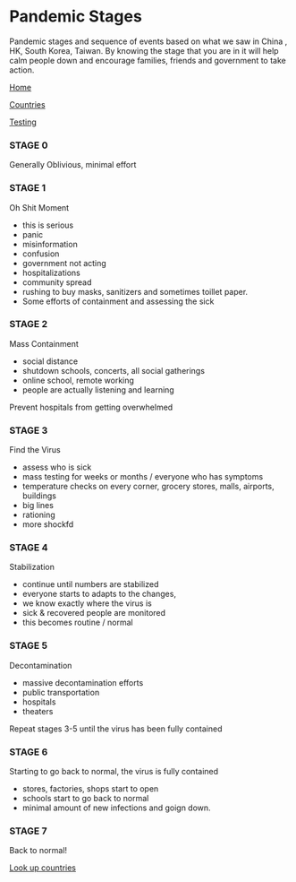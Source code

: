 # Pandemic Stages 

Pandemic stages and sequence of events based on what we saw in China , HK, South Korea, Taiwan. By knowing the stage that you are in it will help calm people down and encourage families, friends and government to take action. 

[Home](README.md)

[Countries](Countries.md)

[Testing](Testing.md)

### STAGE 0

Generally Oblivious, minimal effort

### STAGE 1

Oh Shit Moment 

   * this is serious
   * panic
   * misinformation
   * confusion
   * government not acting
   * hospitalizations
   * community spread
   * rushing to buy masks, sanitizers and sometimes toillet paper. 
   * Some efforts of containment and assessing the sick

### STAGE 2

Mass Containment  

   * social distance
   * shutdown schools, concerts, all social gatherings 
   * online school, remote working
   * people are actually listening and learning

Prevent hospitals from getting overwhelmed 

### STAGE 3

Find the Virus

   * assess who is sick
   * mass testing for weeks or months / everyone who has symptoms
   * temperature checks on every corner, grocery stores, malls, airports, buildings
   * big lines
   * rationing
   * more shockfd

### STAGE 4

Stabilization 

   * continue until numbers are stabilized
   * everyone starts to adapts to the changes,
   * we know exactly where the virus is
   * sick & recovered people are monitored
   * this becomes routine / normal 

### STAGE 5

Decontamination

   * massive decontamination efforts
   * public transportation
   * hospitals
   * theaters

Repeat stages 3-5 until the virus has been fully contained


### STAGE 6

Starting to go back to normal, the virus is fully contained 

   * stores, factories, shops start to open 
   * schools start to go back to normal
   * minimal amount of new infections and goign down. 

### STAGE 7

Back to normal! 


[Look up countries](Countries.md)


 

